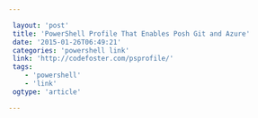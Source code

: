 ```yaml
---

 layout: 'post' 
 title: 'PowerShell Profile That Enables Posh Git and Azure' 
 date: '2015-01-26T06:49:21' 
 categories: 'powershell link' 
 link: 'http://codefoster.com/psprofile/' 
 tags: 
    - 'powershell' 
    - 'link' 
 ogtype: 'article'

---
```



